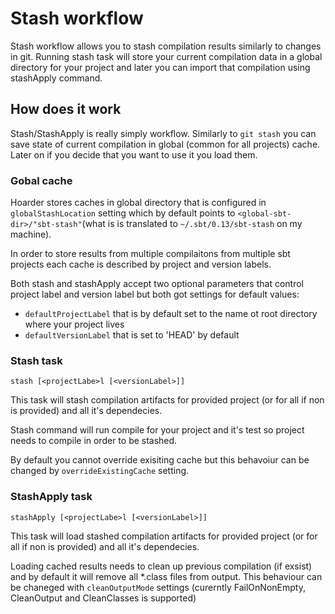 # Stash workflow

Stash workflow allows you to stash compilation results similarly to changes in git. Running stash task will store your current compilation data in a global directory for your project and later you can import that compilation using stashApply command. 

## How does it work

Stash/StashApply is really simply workflow. Similarly to `git stash` you can save state of current compilation in global (common for all projects) cache. Later on if you decide that you want to use it you load them.

### Gobal cache

Hoarder stores caches in global directory that is configured in `globalStashLocation` setting which by default points to `<global-sbt-dir>/"sbt-stash"`(what is is translated to `~/.sbt/0.13/sbt-stash` on my machine).

In order to store results from multiple compilaitons from multiple sbt projects each cache is described by project and version labels.

Both stash and stashApply accept two optional parameters that control project label and version label but both got settings for default values:
* `defaultProjectLabel` that is by default set to the name ot root directory where your project lives
* `defaultVersionLabel` that is set to 'HEAD' by default

### Stash task

`stash [<projectLabe>l [<versionLabel>]]`

This task will stash compilation artifacts for provided project (or for all if non is provided) and all it's dependecies.

Stash command will run compile for your project and it's test so project needs to compile in order to be stashed.

By default you cannot override exisiting cache but this behavoiur can be changed by `overrideExistingCache` setting.

### StashApply task

`stashApply [<projectLabe>l [<versionLabel>]]`

This task will load stashed compilation artifacts for provided project (or for all if non is provided) and all it's dependecies.

Loading cached results needs to clean up previous compilation (if exsist) and by default it will remove all *.class files from output. This behaviour can be chaneged with `cleanOutputMode` settings (curerntly FailOnNonEmpty, CleanOutput and CleanClasses is supported)
